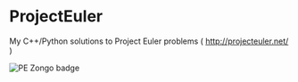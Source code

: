 # ProjectEuler
My C++/Python solutions to Project Euler problems ( http://projecteuler.net/ )

![PE Zongo badge](https://projecteuler.net/profile/Zongo.png)